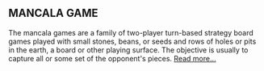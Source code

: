 ## MANCALA GAME
The mancala games are a family of two-player turn-based strategy board games played with small stones, beans, or seeds and rows of holes or pits in the earth, a board or other playing surface. The objective is usually to capture all or some set of the opponent's pieces. [Read more...](https://en.wikipedia.org/wiki/Mancala)



